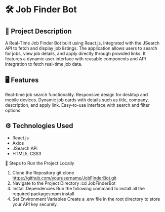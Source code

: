 # 🛠️ Job Finder Bot

## 📖 Project Description
A Real-Time Job Finder Bot built using React.js, integrated with the JSearch API to fetch and display job listings. The application allows users to search for jobs, view job details, and apply directly through provided links. It features a dynamic user interface with reusable components and API integration to fetch real-time job data.

## 🖥️ Features
Real-time job search functionality.
Responsive design for desktop and mobile devices.
Dynamic job cards with details such as title, company, description, and apply link.
Easy-to-use interface with search and filter options.

## ⚙️ Technologies Used
- React.js
- Axios
- JSearch API
- HTML5, CSS3

🚀 Steps to Run the Project Locally
1. Clone the Repository
git clone https://github.com/yourusername/JobFinderBot.git
2. Navigate to the Project Directory
:cd JobFinderBot
3. Install Dependencies
Run the following command to install all the required packages:npm install
4. Set Environment Variables
Create a .env file in the root directory to store your API key securely.
